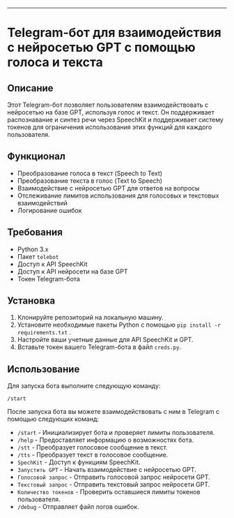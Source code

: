 
---

# Telegram-бот для взаимодействия с нейросетью GPT с помощью голоса и текста

## Описание
Этот Telegram-бот позволяет пользователям взаимодействовать с нейросетью на базе GPT, используя голос и текст. Он поддерживает распознавание и синтез речи через SpeechKit и поддерживает систему токенов для ограничения использования этих функций для каждого пользователя.

## Функционал
- Преобразование голоса в текст (Speech to Text)
- Преобразование текста в голос (Text to Speech)
- Взаимодействие с нейросетью GPT для ответов на вопросы
- Отслеживание лимитов использования для голосовых и текстовых взаимодействий
- Логирование ошибок

## Требования
- Python 3.x
- Пакет `telebot`
- Доступ к API SpeechKit
- Доступ к API нейросети на базе GPT
- Токен Telegram-бота

## Установка
1. Клонируйте репозиторий на локальную машину.
2. Установите необходимые пакеты Python с помощью `pip install -r requirements.txt` .
3. Настройте ваши учетные данные для API SpeechKit и GPT.
4. Вставьте токен вашего Telegram-бота в файл `creds.py`.

## Использование
Для запуска бота выполните следующую команду:
```
/start
```

После запуска бота вы можете взаимодействовать с ним в Telegram с помощью следующих команд:
- `/start` - Инициализирует бота и проверяет лимиты пользователя.
- `/help` - Предоставляет информацию о возможностях бота.
- `/stt` - Преобразует голосовое сообщение в текст.
- `/tts` - Преобразует текст в голосовое сообщение.
- `SpechKit` - Доступ к функциям SpeechKit.
- `Запустить GPT` - Начать взаимодействие с нейросетью GPT.
- `Голосовой запрос` - Отправить голосовой запрос нейросети GPT.
- `Текстовый запрос` - Отправить текстовый запрос нейросети GPT.
- `Количество токенов` - Проверить оставшиеся лимиты токенов пользователя.
- `/debug` - Отправляет файл логов ошибок.





